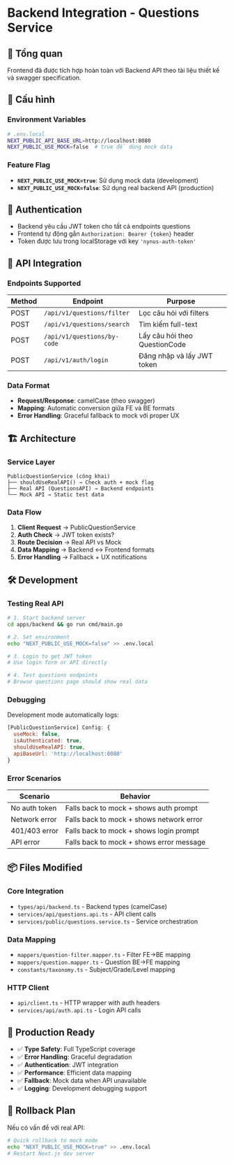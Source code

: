 # Backend Integration - Questions Service

## 🎯 Tổng quan

Frontend đã được tích hợp hoàn toàn với Backend API theo tài liệu thiết kế và swagger specification.

## 🔧 Cấu hình

### Environment Variables

```bash
# .env.local
NEXT_PUBLIC_API_BASE_URL=http://localhost:8080
NEXT_PUBLIC_USE_MOCK=false  # true để dùng mock data
```

### Feature Flag

- **`NEXT_PUBLIC_USE_MOCK=true`**: Sử dụng mock data (development)
- **`NEXT_PUBLIC_USE_MOCK=false`**: Sử dụng real backend API (production)

## 🔐 Authentication

- Backend yêu cầu JWT token cho tất cả endpoints questions
- Frontend tự động gắn `Authorization: Bearer {token}` header
- Token được lưu trong localStorage với key `'nynus-auth-token'`

## 📡 API Integration

### Endpoints Supported

| Method | Endpoint | Purpose |
|--------|----------|---------|
| POST | `/api/v1/questions/filter` | Lọc câu hỏi với filters |
| POST | `/api/v1/questions/search` | Tìm kiếm full-text |  
| POST | `/api/v1/questions/by-code` | Lấy câu hỏi theo QuestionCode |
| POST | `/api/v1/auth/login` | Đăng nhập và lấy JWT token |

### Data Format

- **Request/Response**: camelCase (theo swagger)
- **Mapping**: Automatic conversion giữa FE và BE formats
- **Error Handling**: Graceful fallback to mock với proper UX

## 🏗 Architecture

### Service Layer

```
PublicQuestionService (công khai)
├── shouldUseRealAPI() → Check auth + mock flag
├── Real API (QuestionsAPI) → Backend endpoints  
└── Mock API → Static test data
```

### Data Flow

1. **Client Request** → PublicQuestionService
2. **Auth Check** → JWT token exists?
3. **Route Decision** → Real API vs Mock
4. **Data Mapping** → Backend ↔ Frontend formats
5. **Error Handling** → Fallback + UX notifications

## 🛠 Development

### Testing Real API

```bash
# 1. Start backend server
cd apps/backend && go run cmd/main.go

# 2. Set environment
echo "NEXT_PUBLIC_USE_MOCK=false" >> .env.local

# 3. Login to get JWT token
# Use login form or API directly

# 4. Test questions endpoints
# Browse questions page should show real data
```

### Debugging

Development mode automatically logs:
```javascript
[PublicQuestionService] Config: {
  useMock: false,
  isAuthenticated: true, 
  shouldUseRealAPI: true,
  apiBaseUrl: 'http://localhost:8080'
}
```

### Error Scenarios

| Scenario | Behavior |
|----------|----------|
| No auth token | Falls back to mock + shows auth prompt |
| Network error | Falls back to mock + shows network error |
| 401/403 error | Falls back to mock + shows login prompt |
| API error | Falls back to mock + shows error message |

## 📦 Files Modified

### Core Integration
- `types/api/backend.ts` - Backend types (camelCase)
- `services/api/questions.api.ts` - API client calls
- `services/public/questions.service.ts` - Service orchestration

### Data Mapping  
- `mappers/question-filter.mapper.ts` - Filter FE→BE mapping
- `mappers/question.mapper.ts` - Question BE→FE mapping
- `constants/taxonomy.ts` - Subject/Grade/Level mapping

### HTTP Client
- `api/client.ts` - HTTP wrapper with auth headers
- `services/api/auth.api.ts` - Login API calls

## 🚀 Production Ready

- ✅ **Type Safety**: Full TypeScript coverage
- ✅ **Error Handling**: Graceful degradation  
- ✅ **Authentication**: JWT integration
- ✅ **Performance**: Efficient data mapping
- ✅ **Fallback**: Mock data when API unavailable
- ✅ **Logging**: Development debugging support

## 🔄 Rollback Plan

Nếu có vấn đề với real API:

```bash
# Quick rollback to mock mode
echo "NEXT_PUBLIC_USE_MOCK=true" >> .env.local
# Restart Next.js dev server
```
